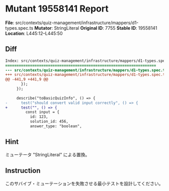 # Mutant 19558141 Report

**File**: src/contexts/quiz-management/infrastructure/mappers/d1-types.spec.ts
**Mutator**: StringLiteral
**Original ID**: 7755
**Stable ID**: 19558141
**Location**: L445:12–L445:50

## Diff

```diff
Index: src/contexts/quiz-management/infrastructure/mappers/d1-types.spec.ts
===================================================================
--- src/contexts/quiz-management/infrastructure/mappers/d1-types.spec.ts	original
+++ src/contexts/quiz-management/infrastructure/mappers/d1-types.spec.ts	mutated #7755
@@ -441,9 +441,9 @@
       });
     });
 
     describe("toBasicQuizInfo", () => {
-      test("should convert valid input correctly", () => {
+      test("", () => {
         const input = {
           id: 123,
           solution_id: 456,
           answer_type: "boolean",
```

## Hint

ミューテータ "StringLiteral" による置換。

## Instruction

このサバイブ・ミューテーションを失敗させる最小テストを設計してください。
